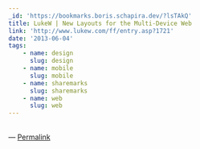 ```yaml
---
_id: 'https://bookmarks.boris.schapira.dev/?lsTAkQ'
title: LukeW | New Layouts for the Multi-Device Web
link: 'http://www.lukew.com/ff/entry.asp?1721'
date: '2013-06-04'
tags:
    - name: design
      slug: design
    - name: mobile
      slug: mobile
    - name: sharemarks
      slug: sharemarks
    - name: web
      slug: web
---
```


<br>&#8212;
<a href="https://bookmarks.boris.schapira.dev/?lsTAkQ" title="Permalink">Permalink</a>

